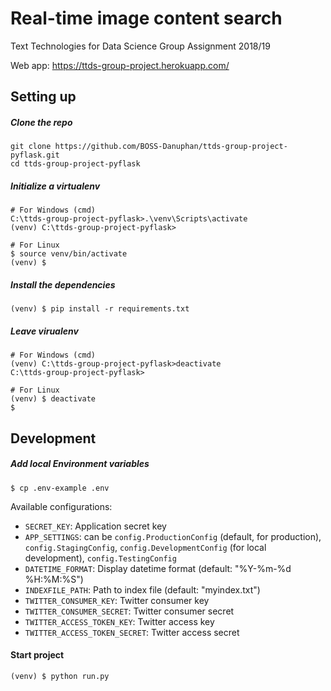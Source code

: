 # Real-time image content search
Text Technologies for Data Science Group Assignment 2018/19

Web app: https://ttds-group-project.herokuapp.com/

## Setting up
##### Clone the repo
```
git clone https://github.com/BOSS-Danuphan/ttds-group-project-pyflask.git
cd ttds-group-project-pyflask
```
##### Initialize a virtualenv
```
# For Windows (cmd)
C:\ttds-group-project-pyflask>.\venv\Scripts\activate
(venv) C:\ttds-group-project-pyflask>

# For Linux
$ source venv/bin/activate
(venv) $
```
##### Install the dependencies
```
(venv) $ pip install -r requirements.txt
```
##### Leave virualenv
```
# For Windows (cmd)
(venv) C:\ttds-group-project-pyflask>deactivate
C:\ttds-group-project-pyflask>

# For Linux
(venv) $ deactivate
$
```
## Development
##### Add local Environment variables
```
$ cp .env-example .env
```
Available configurations:
* `SECRET_KEY`: Application secret key
* `APP_SETTINGS`: can be `config.ProductionConfig` (default, for production), `config.StagingConfig`, `config.DevelopmentConfig` (for local development), `config.TestingConfig`
* `DATETIME_FORMAT`: Display datetime format (default: "%Y-%m-%d %H:%M:%S")
* `INDEXFILE_PATH`: Path to index file (default: "myindex.txt")
* `TWITTER_CONSUMER_KEY`: Twitter consumer key
* `TWITTER_CONSUMER_SECRET`: Twitter consumer secret
* `TWITTER_ACCESS_TOKEN_KEY`: Twitter access key
* `TWITTER_ACCESS_TOKEN_SECRET`: Twitter access secret

#### Start project
```
(venv) $ python run.py
```
